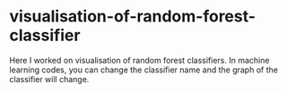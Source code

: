 # visualisation-of-random-forest-classifier
Here I worked on visualisation of random forest classifiers.
In machine learning codes, you can change the classifier name and the graph of the classifier will change.
